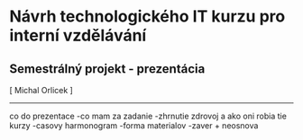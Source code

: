 ﻿# Návrh technologického IT kurzu pro interní vzdělávání
## Semestrálný projekt - prezentácia
<div class="right">
[ Michal Orlicek <xorlic00@stud.fit.vutbr.cz> ]
</div>

---

co do prezentace
-co mam za zadanie
-zhrnutie zdrovoj a ako oni robia tie kurzy
-casovy harmonogram 
-forma materialov
-zaver + neosnova
